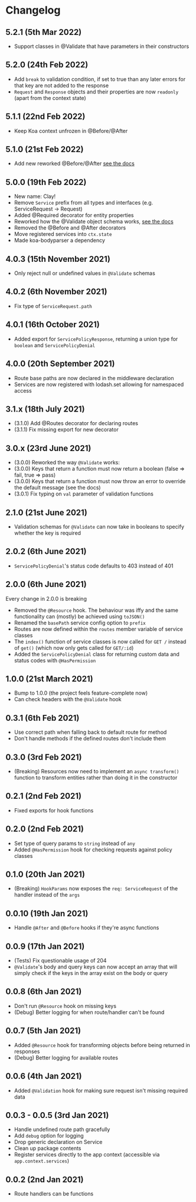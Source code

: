 # Changelog

## 5.2.1 (5th Mar 2022)
* Support classes in @Validate that have parameters in their constructors

## 5.2.0 (24th Feb 2022)
* Add `break` to validation condition, if set to true than any later errors for that key are not added to the response
* `Request` and `Response` objects and their properties are now `readonly` (apart from the context state)

## 5.1.1 (22nd Feb 2022)
* Keep Koa context unfrozen in @Before/@After

## 5.1.0 (21st Feb 2022)
* Add new reworked @Before/@After [see the docs](https://github.com/tudddorrr/clay/tree/main/docs/before-after.md)

## 5.0.0 (19th Feb 2022)
* New name: Clay!
* Remove `Service` prefix from all types and interfaces (e.g. ServiceRequest -> Request)
* Added @Required decorator for entity properties
* Reworked how the @Validate object schema works, [see the docs](https://github.com/tudddorrr/clay/tree/main/docs/validation.md)
* Removed the @Before and @After decorators
* Move registered services into `ctx.state`
* Made koa-bodyparser a dependency

## 4.0.3 (15th November 2021)
* Only reject null or undefined values in `@Validate` schemas

## 4.0.2 (6th November 2021)
* Fix type of `ServiceRequest.path`

## 4.0.1 (16th October 2021)
* Added export for `ServicePolicyResponse`, returning a union type for `boolean` and `ServicePolicyDenial`

## 4.0.0 (20th September 2021)
* Route base paths are now declared in the middleware declaration
* Services are now registered with lodash.set allowing for namespaced access

## 3.1.x (18th July 2021)
* (3.1.0) Add @Routes decorator for declaring routes
* (3.1.1) Fix missing export for new decorator

## 3.0.x (23rd June 2021)
* (3.0.0) Reworked the way `@Validate` works:
* (3.0.0) Keys that return a function must now return a boolean (false => fail, true => pass)
* (3.0.0) Keys that return a function must now throw an error to override the default message (see the docs)
* (3.0.1) Fix typing on `val` parameter of validation functions

## 2.1.0 (21st June 2021)
* Validation schemas for `@Validate` can now take in booleans to specify whether the key is required

## 2.0.2 (6th June 2021)
* `ServicePolicyDenial`'s status code defaults to 403 instead of 401

## 2.0.0 (6th June 2021)
Every change in 2.0.0 is breaking

* Removed the `@Resource` hook. The behaviour was iffy and the same functionality can (mostly) be achieved using `toJSON()`
* Renamed the `basePath` service config option to `prefix`
* Routes are now defined within the `routes` member variable of service classes
* The `index()` function of service classes is now called for `GET /` instead of `get()` (which now only gets called for `GET/:id`)
* Added the `ServicePolicyDenial` class for returning custom data and status codes with `@HasPermission`

## 1.0.0 (21st March 2021)
* Bump to 1.0.0 (the project feels feature-complete now)
* Can check headers with the `@Validate` hook

## 0.3.1 (6th Feb 2021)
* Use correct path when falling back to default route for method
* Don't handle methods if the defined routes don't include them

## 0.3.0 (3rd Feb 2021)
* (Breaking) Resources now need to implement an `async transform()` function to transform entities rather than doing it in the constructor

## 0.2.1 (2nd Feb 2021)
* Fixed exports for hook functions

## 0.2.0 (2nd Feb 2021)
* Set type of query params to `string` instead of `any`
* Added `@HasPermission` hook for checking requests against policy classes 

## 0.1.0 (20th Jan 2021)
* (Breaking) `HookParams` now exposes the `req: ServiceRequest` of the handler instead of the `args`

## 0.0.10 (19th Jan 2021)
* Handle `@After` and `@Before` hooks if they're async functions

## 0.0.9 (17th Jan 2021)

* (Tests) Fix questionable usage of 204
* `@Validate`'s body and query keys can now accept an array that will simply check if the keys in the array exist on the body or query

## 0.0.8 (6th Jan 2021)

* Don't run `@Resource` hook on missing keys
* (Debug) Better logging for when route/handler can't be found

## 0.0.7 (5th Jan 2021)

* Added `@Resource` hook for transforming objects before being returned in responses
* (Debug) Better logging for available routes

## 0.0.6 (4th Jan 2021)

* Added `@Validation` hook for making sure request isn't missing required data

## 0.0.3 - 0.0.5 (3rd Jan 2021)

* Handle undefined route path gracefully
* Add `debug` option for logging
* Drop generic declaration on Service
* Clean up package contents
* Register services directly to the app context (accessible via `app.context.services`)

## 0.0.2 (2nd Jan 2021)

* Route handlers can be functions
